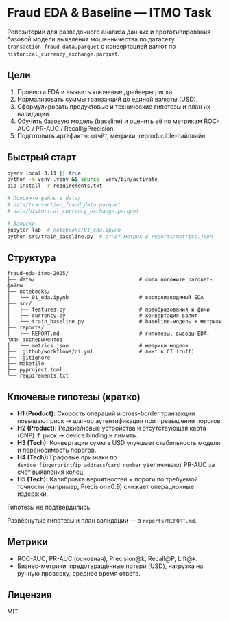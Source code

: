 # Fraud EDA & Baseline — ITMO Task

Репозиторий для разведочного анализа данных и прототипирования базовой модели выявления мошенничества по датасету `transaction_fraud_data.parquet` с конвертацией валют по `historical_currency_exchange.parquet`.

## Цели
1. Провести EDA и выявить ключевые драйверы риска.
2. Нормализовать суммы транзакций до единой валюты (USD).
3. Сформулировать продуктовые и технические гипотезы и план их валидации.
4. Обучить базовую модель (baseline) и оценить её по метрикам ROC-AUC / PR-AUC / Recall@Precision.
5. Подготовить артефакты: отчёт, метрики, reproducible-пайплайн.

## Быстрый старт
```bash
pyenv local 3.11 || true
python -m venv .venv && source .venv/bin/activate
pip install -r requirements.txt

# Положите файлы в data/
# data/transaction_fraud_data.parquet
# data/historical_currency_exchange.parquet

# Запуски
jupyter lab  # notebooks/01_eda.ipynb
python src/train_baseline.py  # отчёт метрик в reports/metrics.json
```

## Структура
```
fraud-eda-itmo-2025/
├── data/                                  # сюда положите parquet-файлы
├── notebooks/
│   └── 01_eda.ipynb                       # воспроизводимый EDA
├── src/
│   ├── features.py                        # преобразования и фичи
│   ├── currency.py                        # конвертация валют
│   └── train_baseline.py                  # baseline-модель + метрики
├── reports/
│   ├── REPORT.md                          # гипотезы, выводы EDA, план экспериментов
│   └── metrics.json                       # метрики модели
├── .github/workflows/ci.yml               # линт в CI (ruff)
├── .gitignore
├── Makefile
├── pyproject.toml
└── requirements.txt
```

## Ключевые гипотезы (кратко)
- **H1 (Product):** Скорость операций и cross-border транзакции повышают риск → шаг-up аутентификация при превышении порогов.
- **H2 (Product):** Редкие/новые устройства и отсутствующая карта (CNP) ↑ риск → device binding и лимиты.
- **H3 (Tech):** Конвертация сумм в USD улучшает стабильность модели и переносимость порогов.
- **H4 (Tech):** Графовые признаки по `device_fingerprint`/`ip_address`/`card_number` увеличивают PR-AUC за счёт выявления колец.
- **H5 (Tech):** Калибровка вероятностей + пороги по требуемой точности (например, Precision≥0.9) снижает операционные издержки.

Гипотезы не подтвердились

Развёрнутые гипотезы и план валидации — в `reports/REPORT.md`.

## Метрики
- ROC-AUC, PR-AUC (основная), Precision@k, Recall@P, Lift@k.
- Бизнес-метрики: предотвращённые потери (USD), нагрузка на ручную проверку, среднее время ответа.

## Лицензия
MIT
